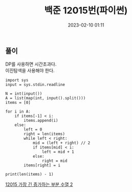 ﻿---
title: 백준 12015번(파이썬)
date: 2023-02-10 01:11
categories: [BOJ]
tags: [BOJ, 12015번, 파이썬]
---

## 풀이

DP를 사용하면 시간초과다.<br>
이진탐색을 사용해야 한다.

```
import sys
input = sys.stdin.readline

N = int(input())
A = list(map(int, input().split()))
items = [0]

for i in A:
    if items[-1] < i:
        items.append(i)
    else:
        left = 0
        right = len(items)
        while left < right:
            mid = (left + right) // 2
            if items[mid] < i:
                left = mid + 1
            else:
                right = mid
        items[right] = i

print(len(items) - 1)
```

[12015 가장 긴 증가하는 부분 수열 2](https://www.acmicpc.net/source/55537263)
